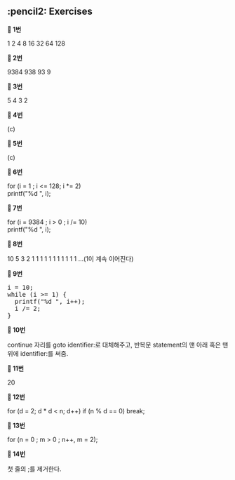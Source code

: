 <h2>:pencil2: Exercises</h2>

**:pushpin: 1번**

1 2 4 8 16 32 64 128

**:pushpin: 2번**

9384 938 93 9

**:pushpin: 3번**

5 4 3 2

**:pushpin: 4번**

(c)

**:pushpin: 5번**

(c)

**:pushpin: 6번**

for (i = 1 ; i <= 128; i *= 2)<br>
  printf("%d ", i);

**:pushpin: 7번**

for (i = 9384 ; i > 0 ; i /= 10)<br>
  printf("%d ", i);

**:pushpin: 8번**

10 5 3 2 1 1 1 1 1 1 1 1 1 1 1 ...(1이 계속 이어진다)

**:pushpin: 9번**

<pre>
i = 10;
while (i >= 1) {
  printf("%d ", i++);
  i /= 2;
}
</pre>

**:pushpin: 10번**

continue 자리를 goto identifier:로 대체해주고, 반복문 statement의 맨 아래 혹은 맨 위에 identifier:를 써줌. 

**:pushpin: 11번**

20

**:pushpin: 12번**

for (d = 2; d * d < n; d++)
  if (n % d == 0)
    break;

**:pushpin: 13번**

for (n = 0 ; m > 0 ; n++, m = 2);

**:pushpin: 14번**

첫 줄의 ;를 제거한다.
